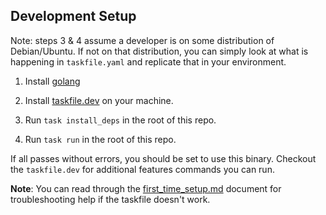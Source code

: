 ## Development Setup
Note: steps 3 & 4 assume a developer is on some distribution of Debian/Ubuntu. If not on that distribution,
you can simply look at what is happening in `taskfile.yaml` and replicate that in your environment.

1. Install [golang](https://go.dev/doc/install)
2. Install [taskfile.dev](https://taskfile.dev/installation/) on your machine.

3. Run `task install_deps` in the root of this repo.

4. Run `task run` in the root of this repo.

If all passes without errors, you should be set to use this binary. Checkout the `taskfile.dev` for additional features
commands you can run.

**Note**: You can read through the [first_time_setup.md](https://github.com/jmillerv/go-dj/blob/main/docs/first_time_setup.md) document for troubleshooting help if the taskfile doesn't work. 